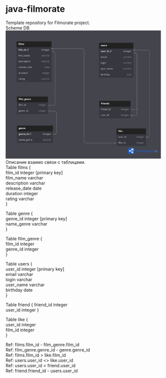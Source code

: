 # java-filmorate
Template repository for Filmorate project.  
Scheme DB
![scheme DB](src/main/resources/scheme.png)  
Описание  взаимо связи с таблицами.  
Table films {  
film_id integer [primary key]  
film_name varchar  
description varchar  
release_date date  
duration integer  
rating varchar  
}

Table genre {  
genre_id integer [primary key]  
name_genre varchar  
}  

Table film_genre {  
film_id integer  
genre_id integer  
}  

Table users {  
user_id integer [primary key]  
email varchar  
login varchar  
user_name varchar  
birthday date  
}  

Table friend {
friend_id integer  
user_id integer
}  

Table like {  
user_id integer  
film_id integer  
}  

Ref: films.film_id - film_genre.film_id  
Ref: film_genre.genre_id - genre.genre_id  
Ref: films.film_id > like.film_id  
Ref: users.user_id <> like.user_id  
Ref: users.user_id < friend.user_id  
Ref: friend.friend_id - users.user_id  

